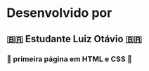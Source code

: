 # Desenvolvido por
## :brazil: Estudante Luiz Otávio :brazil:
### :dancer: primeira página em HTML e CSS :dancer:
